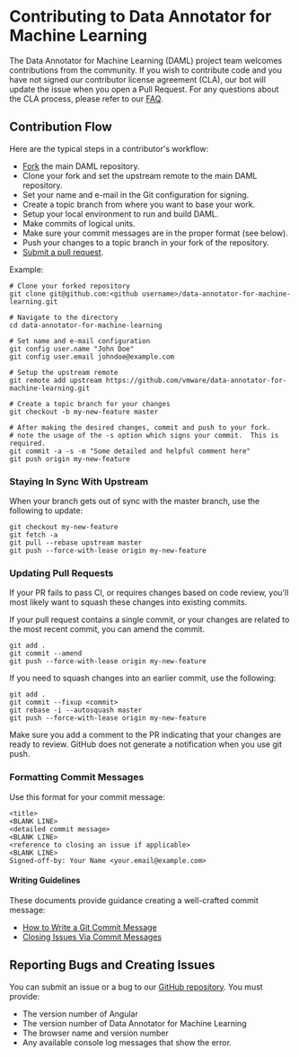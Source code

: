 # Contributing to Data Annotator for Machine Learning
The Data Annotator for Machine Learning (DAML) project team welcomes contributions from the community. If you wish to contribute code and you have not signed our contributor license agreement (CLA), our bot will update the issue when you open a Pull Request. For any questions about the CLA process, please refer to our [FAQ](https://cla.vmware.com/faq).

## Contribution Flow

Here are the typical steps in a contributor's workflow:

- [Fork](https://help.github.com/articles/fork-a-repo/) the main DAML repository.
- Clone your fork and set the upstream remote to the main DAML repository.
- Set your name and e-mail in the Git configuration for signing.
- Create a topic branch from where you want to base your work.
- Setup your local environment to run and build DAML. 
- Make commits of logical units.
- Make sure your commit messages are in the proper format (see below).
- Push your changes to a topic branch in your fork of the repository.
- [Submit a pull request](https://help.github.com/articles/about-pull-requests/).

Example:

``` shell
# Clone your forked repository
git clone git@github.com:<github username>/data-annotator-for-machine-learning.git

# Navigate to the directory
cd data-annotator-for-machine-learning

# Set name and e-mail configuration
git config user.name "John Doe"
git config user.email johndoe@example.com

# Setup the upstream remote
git remote add upstream https://github.com/vmware/data-annotator-for-machine-learning.git

# Create a topic branch for your changes
git checkout -b my-new-feature master

# After making the desired changes, commit and push to your fork.
# note the usage of the -s option which signs your commit.  This is required.
git commit -a -s -m "Some detailed and helpful comment here"
git push origin my-new-feature
```

### Staying In Sync With Upstream

When your branch gets out of sync with the master branch, use the following to update:

``` shell
git checkout my-new-feature
git fetch -a
git pull --rebase upstream master
git push --force-with-lease origin my-new-feature
```

### Updating Pull Requests

If your PR fails to pass CI, or requires changes based on code review, you'll most likely want to squash these changes into existing commits.

If your pull request contains a single commit, or your changes are related to the most recent commit, you can amend the commit.

``` shell
git add .
git commit --amend
git push --force-with-lease origin my-new-feature
```

If you need to squash changes into an earlier commit, use the following:

``` shell
git add .
git commit --fixup <commit>
git rebase -i --autosquash master
git push --force-with-lease origin my-new-feature
```

Make sure you add a comment to the PR indicating that your changes are ready to review. GitHub does not generate a notification when you use git push.

### Formatting Commit Messages

Use this format for your commit message:

```
<title>
<BLANK LINE>
<detailed commit message>
<BLANK LINE>
<reference to closing an issue if applicable>
<BLANK LINE>
Signed-off-by: Your Name <your.email@example.com>
```

#### Writing Guidelines

These documents provide guidance creating a well-crafted commit message:

 * [How to Write a Git Commit Message](http://chris.beams.io/posts/git-commit/)
 * [Closing Issues Via Commit Messages](https://help.github.com/articles/closing-issues-via-commit-messages/)

## Reporting Bugs and Creating Issues

You can submit an issue or a bug to our [GitHub repository](https://github.com/vmware/data-annotator-for-machine-learning/issues).  You must provide:
* The version number of Angular
* The version number of Data Annotator for Machine Learning
* The browser name and version number
* Any available console log messages that show the error.
